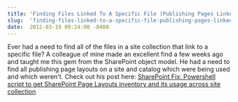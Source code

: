```yaml
---
title: 'Finding Files Linked To A Specific File (Publishing Pages Linked to a Specific Page Layout)'
slug:  'finding-files-linked-to-a-specific-file-publishing-pages-linked-to-a-specific-page-layout'
date:  2012-03-19 09:24:00 -0400
---
```


Ever had a need to find all of the files in a site collection that link to a specific file? A colleague of mine made an excellent find a few weeks ago and taught me this gem from the SharePoint object model. He had a need to find all publishing page layouts on a site and catalog which were being used and which weren't. Check out his post here: [SharePoint Fix: Powershell script to get SharePoint Page Layouts inventory and its usage across site collection](http://www.sharepointfix.com/2012/03/powershell-script-to-get-sharepoint.html)
